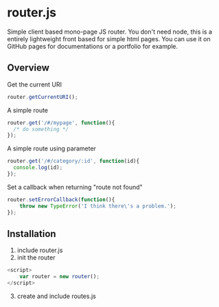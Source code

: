 # router.js

Simple client based mono-page JS router. You don't need node, this is a entirely lightweight front based for simple html pages. You can use it on GitHub pages for documentations or a portfolio for example.

## Overview

Get the current URI

~~~ js
router.getCurrentURI();
~~~

A simple route

~~~ js
router.get('/#/mypage', function(){
  /* do something */
});
~~~

A simple route using parameter

~~~ js
router.get('/#/category/:id', function(id){
  console.log(id);
});
~~~

Set a callback when returning "route not found"

~~~ js
router.setErrorCallback(function(){
    throw new TypeError('I think there\'s a problem.');
});
~~~

## Installation

1. include router.js
2. init the router
~~~ js
<script>
    var router = new router();
</script>
~~~
3. create and include routes.js